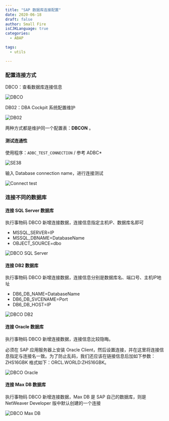 ```yaml
---
title: "SAP 数据库连接配置"
date: 2020-06-18
draft: false
author: Small Fire
isCJKLanguage: true
categories: 
  - ABAP

tags: 
  - utils

---
```


### 配置连接方式

DBCO：查看数据库连接信息

![DBCO](/images/ABAP/DBCO1.png)

DB02：DBA Cockpit 系统配置维护

![DB02](/images/ABAP/DBC11.png)

两种方式都是维护同一个配置表：**DBCON** 。

#### 测试连通性

使用程序：`ADBC_TEST_CONNECTION` / 参考 ADBC*

![SE38](/images/ABAP/DBCO3.png)

输入 Database connection name，进行连接测试

![Connect test](/images/ABAP/DBCO2.png)

### 连接不同的数据库

#### 连接 SQL Server 数据库

执行事物码 DBCO 新增连接数据，连接信息指定主机IP、数据库名即可

- MSSQL_SERVER=IP
- MSSQL_DBNAME=DatabaseName
- OBJECT_SOURCE=dbo

![DBCO SQL Server](/images/ABAP/DBCO4.png)

#### 连接 DB2 数据库

执行事物码 DBCO 新增连接数据，连接信息分别是数据库名、端口号、主机IP地址

- DB6_DB_NAME=DatabaseName
- DB6_DB_SVCENAME=Port
- DB6_DB_HOST=IP

![DBCO DB2](/images/ABAP/DBCO5.png)

#### 连接 Oracle 数据库

执行事物码 DBCO 新增连接数据，连接信息比较隐晦。

必须在 SAP 应用服务器上安装 Oracle Client，然后设置连接，并在这里将连接信息指定与连接名一致。为了防止乱码，我们还应该在链接信息后加如下参数：ZHS16GBK
格式如下：ORCL.WORLD:ZHS16GBK。

![DBCO Oracle](/images/ABAP/DBCO6.png)

#### 连接 Max DB 数据库

执行事物码 DBCO 新增连接数据，Max DB 是 SAP 自己的数据库，则是 NetWeaver Developer 版中默认创建的一个连接

![DBCO Max DB](/images/ABAP/DBCO7.png)